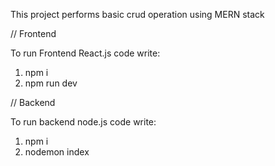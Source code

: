 
This project performs basic crud operation using MERN stack

// Frontend

To run Frontend React.js code write: 
1. npm i
2. npm run dev



// Backend

To run backend node.js code write:
1. npm i
2. nodemon index

